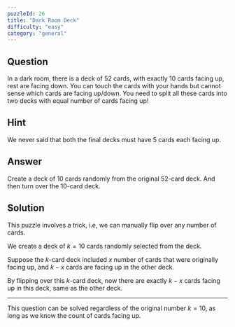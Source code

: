 ```yaml
---
puzzleId: 26
title: "Dark Room Deck"
difficulty: "easy"
category: "general"
---
```


## Question
In a dark room, there is a deck of 52 cards, with exactly 10 cards facing up, rest are facing down. You can touch the cards with your hands but cannot sense which cards are facing up/down. You need to split all these cards into two decks with equal number of cards facing up!

## Hint
We never said that both the final decks must have 5 cards each facing up.

## Answer
Create a deck of 10 cards randomly from the original 52-card deck. And then turn over the 10-card deck.


## Solution
This puzzle involves a trick, i.e, we can manually flip over any number of cards.

We create a deck of $k=10$ cards randomly selected from the deck.

Suppose the $k$-card deck included $x$ number of cards that were originally facing up, and $k-x$ cards are facing up in the other deck.

By flipping over this $k$-card deck, now there are exactly $k-x$ cards facing up in this deck, same as the other deck.

--- 
This question can be solved regardless of the original number $k=10$, as long as we know the count of cards facing up.

